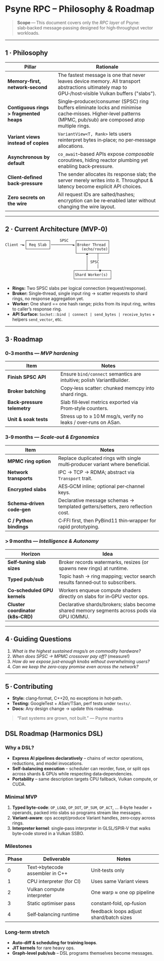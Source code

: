 # Psyne RPC – Philosophy & Roadmap

> **Scope** — This document covers only the *RPC layer* of Psyne: slab‑backed message‑passing designed for high‑throughput vector workloads.

---

## 1 · Philosophy

| Pillar                                  | Rationale                                                                                                                                                       |
| --------------------------------------- | --------------------------------------------------------------------------------------------------------------------------------------------------------------- |
| **Memory‑first, network‑second**        | The fastest message is one that never leaves device memory.  All transport abstractions ultimately map to GPU‑/host‑visible Vulkan buffers ("slabs").           |
| **Contiguous rings > fragmented heaps** | Single–producer/consumer (SPSC) ring buffers eliminate locks and minimise cache‑misses. Higher‑level patterns (MPMC, pub/sub) are composed atop multiple rings. |
| **Variant views instead of copies**     | `VariantView<T, Rank>` lets users reinterpret bytes in‑place; no per‑message allocations.                                                                       |
| **Asynchronous by default**             | `co_await`–based APIs expose *composable* coroutines, hiding reactor plumbing yet enabling back‑pressure.                                                       |
| **Client‑defined back‑pressure**        | The sender allocates its response slab; the server merely writes into it. Throughput & latency become explicit API choices.                                     |
| **Zero secrets on the wire**            | All request IDs are salted/hashes; encryption can be re‑enabled later without changing the wire layout.                                                         |

---

## 2 · Current Architecture (MVP‑0)

```text
         ┌──────────┐    SPSC   ┌──────────────┐
Client ─►│ Req Slab │──────────►│Broker Thread │
         └──────────┘           │  (echo/route)│
                                └────▲────┬────┘
                                     │    │
                                     │ SPSC
                                     │    │
                               ┌─────┴─────▼────┐
                               │Shard Worker(s) │
                               └────────────────┘
```

* **Rings:** Two SPSC slabs per logical connection (request/response).
* **Broker:** Single‑thread, single input ring → scatter requests to shard rings, no response aggregation yet.
* **Worker:** One shard == one hash range; picks from its input ring, writes to caller’s response ring.
* **API Surface:** `Socket::bind | connect | send_bytes | receive_bytes` + helpers `send_vector`, etc.

---

## 3 · Roadmap

### 0‑3 months — *MVP hardening*

| Item                        | Notes                                                                 |
| --------------------------- | --------------------------------------------------------------------- |
| **Finish SPSC API**         | Ensure `bind/connect` semantics are intuitive; polish VariantBuilder. |
| **Broker batching**         | Copy‑less scatter: chunked memcpy into shard rings.                   |
| **Back‑pressure telemetry** | Slab fill‑level metrics exported via Prom‑style counters.             |
| **Unit & soak tests**       | Stress up to ≥ 10 M msg/s, verify no leaks / over‑runs on ASan.       |

### 3‑9 months — *Scale‑out & Ergonomics*

| Item                       | Notes                                                                          |
| -------------------------- | ------------------------------------------------------------------------------ |
| **MPMC ring option**       | Replace duplicated rings with single multi‑producer variant where beneficial.  |
| **Network transports**     | IPC → TCP → RDMA; abstract via `Transport` trait.                              |
| **Encrypted slabs**        | AES‑GCM inline; optional per‑channel keys.                                     |
| **Schema‑driven code‑gen** | Declarative message schemas → templated getters/setters, zero reflection cost. |
| **C / Python bindings**    | C‑FFI first, then PyBind11 thin‑wrapper for rapid prototyping.                 |

### > 9 months — *Intelligence & Autonomy*

| Horizon                           | Idea                                                                                       |
| --------------------------------- | ------------------------------------------------------------------------------------------ |
| **Self‑tuning slab sizes**        | Broker records watermarks, resizes (or spawns new rings) at runtime.                       |
| **Typed pub/sub**                 | Topic hash → ring mapping; vector search results fanned‑out to subscribers.                |
| **Co‑scheduled GPU kernels**      | Workers enqueue compute shaders directly on slabs for in‑GPU vector ops.                   |
| **Cluster coordinator (k8s‑CRD)** | Declarative shards/brokers; slabs become shared memory segments across pods via GPU IOMMU. |

---

## 4 · Guiding Questions

1. *What is the highest sustained msgs/s on commodity hardware?*
2. *When does SPSC → MPMC crossover pay off?* (measure!)
3. *How do we expose just‑enough knobs without overwhelming users?*
4. *Can we keep the zero‑copy promise even across the network?*

---

## 5 · Contributing

* **Style:** clang‑format, C++20, no exceptions in hot‑path.
* **Testing:** GoogleTest + ASan/TSan, perf tests under `tests/`.
* **Docs:** Any design change → update this roadmap.

> “Fast systems are grown, not built.” — Psyne mantra

## DSL Roadmap (Harmonics DSL)

### Why a DSL?

* **Express AI pipelines declaratively** – chains of vector operations, reductions, and model invocations.
* **Self‑balancing execution** – scheduler can reorder, fuse, or split ops across shards & GPUs while respecting data‑dependencies.
* **Portability** – same description targets CPU fallback, Vulkan compute, or CUDA.

### Minimal MVP

1. **Typed byte‑code**: `OP_LOAD`, `OP_DOT`, `OP_SUM`, `OP_ACT`, … 8‑byte header + operands, packed into slabs so programs stream like messages.
2. **Variant‑aware**: ops accept/produce Variant handles, zero‑copy across rings.
3. **Interpreter kernel**: single‑pass interpreter in GLSL/SPIR‑V that walks byte‑code stored in a Vulkan SSBO.

### Milestones

| Phase | Deliverable                    | Notes                                   |
| ----- | ------------------------------ | --------------------------------------- |
| 0     | Text→bytecode assembler in C++ | Unit‑tests only                         |
| 1     | CPU interpreter (for CI)       | Uses same Variant views                 |
| 2     | Vulkan compute interpreter     | One warp ≈ one op pipeline              |
| 3     | Static optimiser pass          | constant‑fold, op‑fusion                |
| 4     | Self‑balancing runtime         | feedback loops adjust shard/batch sizes |

### Long‑term stretch

* **Auto‑diff & scheduling for training loops**.
* **JIT kernels** for rare heavy ops.
* **Graph‑level pub/sub** – DSL programs themselves become messages.
